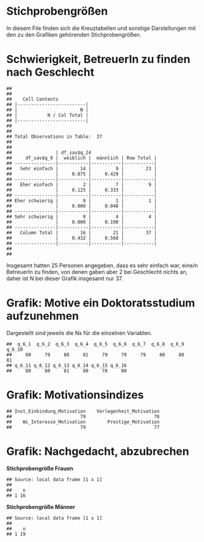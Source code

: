 # Stichprobengrößen






In diesem File finden sich die Kreuztabellen und sonstige Darstellungen mit den zu den Grafiken gehörenden Stichprobengrößen.

# Schwierigkeit, BetreuerIn zu finden nach Geschlecht

```
## 
##  
##    Cell Contents
## |-------------------------|
## |                       N |
## |           N / Col Total |
## |-------------------------|
## 
##  
## Total Observations in Table:  37 
## 
##  
##                | df_sav$q_24 
##     df_sav$q_9 |  weiblich |  männlich | Row Total | 
## ---------------|-----------|-----------|-----------|
##   Sehr einfach |        14 |         9 |        23 | 
##                |     0.875 |     0.429 |           | 
## ---------------|-----------|-----------|-----------|
##   Eher einfach |         2 |         7 |         9 | 
##                |     0.125 |     0.333 |           | 
## ---------------|-----------|-----------|-----------|
## Eher schwierig |         0 |         1 |         1 | 
##                |     0.000 |     0.048 |           | 
## ---------------|-----------|-----------|-----------|
## Sehr schwierig |         0 |         4 |         4 | 
##                |     0.000 |     0.190 |           | 
## ---------------|-----------|-----------|-----------|
##   Column Total |        16 |        21 |        37 | 
##                |     0.432 |     0.568 |           | 
## ---------------|-----------|-----------|-----------|
## 
## 
```

Insgesamt hatten 25 Personen angegeben, dass es sehr einfach war, eine/n BetreuerIn zu finden, von denen gaben aber 2 bei Geschlecht nichts an, daher ist N bei dieser Grafik insgesamt nur 37.


# Grafik: Motive ein Doktoratsstudium aufzunehmen
Dargestellt sind jeweils die Ns für die einzelnen Variablen.


```
##  q_6_1  q_6_2  q_6_3  q_6_4  q_6_5  q_6_6  q_6_7  q_6_8  q_6_9 q_6_10 
##     80     79     80     81     79     79     79     80     80     81 
## q_6_11 q_6_12 q_6_13 q_6_14 q_6_15 q_6_16 
##     80     80     81     80     78     80
```

# Grafik: Motivationsindizes


```
## Inst_Einbindung_Motivation    Verlegenheit_Motivation 
##                         79                         78 
##    Wi_Interesse_Motivation        Prestige_Motivation 
##                         79                         77
```


# Grafik: Nachgedacht, abzubrechen



**Stichprobengröße Frauen**

```
## Source: local data frame [1 x 1]
## 
##    n
## 1 16
```


**Stichprobengröße Männer**

```
## Source: local data frame [1 x 1]
## 
##    n
## 1 19
```

